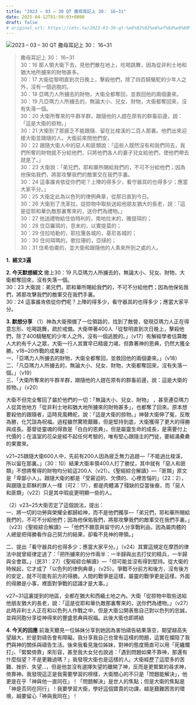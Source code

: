 ```yaml
---
title: "2023 – 03 – 30 QT 撒母耳記上 30： 16~31"
date: 2025-04-12T01:50:03+0800
draft: false
# original_url: https://cmtc.tw/2023-03-30-qt-%e6%92%92%e6%af%8d%e8%80%b3%e8%a8%98%e4%b8%8a-30%ef%bc%9a-1631
---
```


![2023 – 03 – 30 QT 撒母耳記上 30： 16\~31](/images/qt.jpg  "2023 – 03 – 30 QT 撒母耳記上 30： 16\~31")

> 撒母耳記上 30： 16\~31  
> 30：16 那人領大衛下去，見他們散在地上，吃喝跳舞，因為從非利士地和猶大地所擄來的財物甚多。  
> 30：17 大衛從黎明直到次日晚上，擊殺他們，除了四百騎駱駝的少年人之外，沒有一個逃脫的。  
> 30：18 亞瑪力人所擄去的財物，大衛全都奪回，並救回他的兩個妻來。  
> 30：19 凡亞瑪力人所擄去的，無論大小、兒女、財物，大衛都奪回來，沒有失落一個。  
> 30：20 大衛所奪來的牛群羊群，跟隨他的人趕在原有的群畜前邊，說：「這是大衛的掠物。」  
> 30：21 大衛到了那疲乏不能跟隨、留在比梭溪的二百人那裏。他們出來迎接大衛並跟隨的人。大衛前來問他們安。  
> 30：22 跟隨大衛人中的惡人和匪類說：「這些人既然沒有和我們同去，我們所奪的財物就不分給他們，只將他們各人的妻子兒女給他們，使他們帶去就是了。」  
> 30：23 大衛說：「弟兄們，耶和華所賜給我們的，不可不分給他們；因為他保佑我們，將那攻擊我們的敵軍交在我們手裏。  
> 30：24 這事誰肯依從你們呢？上陣的得多少，看守器具的也得多少；應當大家平分。」  
> 30：25 大衛定此為以色列的律例典章，從那日直到今日。  
> 30：26 大衛到了洗革拉，從掠物中取些送給他朋友猶大的長老，說：「這是從耶和華仇敵那裏奪來的，送你們為禮物。」  
> 30：27 他送禮物給住伯特利的，南地拉末的，雅提珥的；  
> 30：28 住亞羅珥的，息末的，以實提莫的；  
> 30：29 住拉哈勒的，耶拉篾各城的，基尼各城的；  
> 30：30 住何珥瑪的，歌拉珊的，亞撻的；  
> 30：31 住希伯崙的，並大衛和跟隨他的人素來所到之處的人。

**1.  經文3遍**

**2. 今天默想經文**
撒上30：19 凡亞瑪力人所擄去的，無論大小、兒女、財物，大衛都奪回來，沒有失落一個。  
30：23 大衛說：弟兄們，耶和華所賜給我們的，不可不分給他們；因為他保佑我們，將那攻擊我們的敵軍交在我們手裏。  
30：24 這事誰肯依從你們呢？上陣的得多少，看守器具的也得多少；應當大家平分。

**3. 默想分享**
（1）神為大衛預備了一位領路的，找到了敵營，發現亞瑪力人正在得意忘形、吃喝跳舞，疏於戒備。大衛帶著400人「從黎明直到次日晚上，擊殺他們，除了400騎駱駝的少年人之外，沒有一個逃脫的。」（v17）有解經學者估算敵人大約有千人之眾，大衛一行人其實早已精疲力竭，但靠著神的恩典，仍然大獲全勝。v18\~20作戰的成果是：  
一、「亞瑪力人所擄去的財物，大衛全都奪回，並救回他的兩個妻來。」（v18）  
二、「凡亞瑪力人所擄去的，無論大小、兒女、財物，大衛都奪回來，沒有失落一個。」（v19）  
三、「大衛所奪來的牛群羊群，跟隨他的人趕在原有的群畜前邊，說：這是大衛的掠物。」（v20）

大衛不但完全奪回了屬於他們的一切：「無論大小、兒女、財物」 ，甚至連亞瑪力人從其他地方「從非利士地和猶大地所擄來的財物甚多」，也都奪了回來。原本想要殺他的跟隨者，這時見風轉舵，說：「這是大衛的掠物。」神替大衛伸了冤，反敗為勝，化咒詛為祝福。過程雖然驚險艱難，但是堅持到底，大衛獲得了更大的得勝與成長。基督徒靈魂的得救是「白白的恩典」，但是屬靈生命的成長，是需要付上代價的；在溫室的花朵是經不起任何考驗的，唯有堅心跟隨主的門徒，要結滿纍纍的果實來。

v21\~25跟隨大衛600人中，先前有200人因為疲乏無力追趕—「不能過比梭溪，所以留在那裏。」（30：10）結果大衛率領400人打了勝仗，其中就有「惡人和匪類」不想將奪得的財物均分給這200人（v21）。《聖經綜合解讀》—「匪類」原文是「卑鄙小人」。跟隨大衛的都是「受窘迫的、欠債的、心裡苦惱的」（22：2），與跟隨主耶穌的罪人一樣（可2：17），都是肉體滿了殘缺的亞當後裔，而「惡人和匪類」（v22）只是其中瑕疵更明顯一些的人。

（2）v23\~25大衛否定了這個說法，提出：  
一、將一切的功勞與榮耀全都歸給神，而不是他們獨享—「弟兄們，耶和華所賜給我們的，不可不分給他們；因為他保佑我們，將那攻擊我們的敵軍交在我們手裏。」（v23）《聖經綜合解讀》—「他們不願意與留守的人分享戰利品，因為屬肉體的人總是把得勝看作自己努力的結果，卻看不見神的帶領。」

二、提出「看守器具的也得多少；應當大家平分。」（v24）其實這規定在摩西的律法中就曾經律定過了：「把所擄來的分作兩半：一半歸與出去打仗的精兵，一半歸與全會眾。」（民31：27）《聖經綜合解讀》—「但可能並沒有得到堅持。從大衛的時候起，它才成了「以色列的律例典章」（v25）。爭戰不分前方和後方，沒有後方的安定，就不可能有前方的得勝。人間的戰爭是這樣，屬靈的戰爭更是這樣，外面的得勝是小事，裡面對爭戰的認識才是大事。」

v27\~31這裏提到的地區，全都在猶大和西緬土地之內。大衛「從掠物中取些送給他朋友猶大的長老，說：「這是從耶和華仇敵那裏奪來的，送你們為禮物。」（v27）此時非利士人正在和以色列人作戰之中，但是大衛公開表態自己對以色列的忠誠，並與同胞分享從神得來的豐盛恩典與祝福。此後大衛也即將結

**4. 今天的回應**
前幾天聽見一位姊妹分享到她因為害怕禱告結果落空，期望越高失望越大，於是對禱告會有障礙。我分享我自己也曾有這樣的問題，這實在攔阻了我們與神的關係與禱告生活。後來我看見幾位姊妹，對神的態度簡直可以用「死纏爛打」、「緊緊倚靠」來形容，甚至我大女兒也說過：「遇到問題如果不靠神，那還有什麼指望？不是更難過嗎？」我發現大衛也是這樣的人。大衛經歷了這麼多的苦難、挫折、失望…，但是他並沒有選擇失望的離開了神，反而是更緊緊的尋求神，倚靠神。我發現這正是我需要學習的榜樣，大衛關心的不只是「問題能解決」，他更是在乎「神與他一直同在」！「問題解決」是世人的焦點；但是大衛的焦點是「神是否同在同行」！我要學習大衛，學好這個寶貴的功課，越是艱難困苦的環境，越要留心「神與我同在」！
